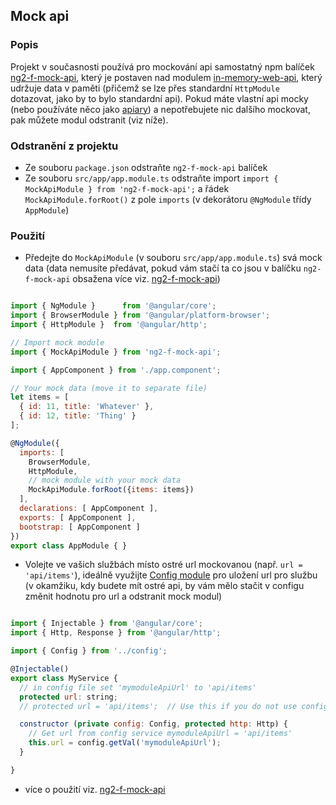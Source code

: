 ## Mock api

### Popis

Projekt v současnosti používá pro mockování api samostatný npm balíček [ng2-f-mock-api](https://github.com/fragaria/ng2-f-mock-api), který je postaven nad modulem [in-memory-web-api](https://github.com/angular/in-memory-web-api), který udržuje data v paměti (přičemž se lze přes standardní `HttpModule` dotazovat, jako by to bylo standardní api). Pokud máte vlastní api mocky (nebo používáte něco jako [apiary](https://apiary.io/)) a nepotřebujete nic dalšího mockovat, pak můžete modul odstranit (viz níže).

### Odstranění z projektu

- Ze souboru `package.json` odstraňte `ng2-f-mock-api` balíček
- Ze souboru `src/app/app.module.ts` odstraňte import `import { MockApiModule } from 'ng2-f-mock-api';` a řádek `MockApiModule.forRoot()` z pole `imports` (v dekorátoru `@NgModule` třídy `AppModule`)

### Použití

- Předejte do `MockApiModule` (v souboru `src/app/app.module.ts`) svá mock data (data nemusíte předávat, pokud vám stačí ta co jsou v balíčku `ng2-f-mock-api` obsažena více viz. [ng2-f-mock-api](https://github.com/fragaria/ng2-f-mock-api))

```js

import { NgModule }      from '@angular/core';
import { BrowserModule } from '@angular/platform-browser';
import { HttpModule }  from '@angular/http';

// Import mock module
import { MockApiModule } from 'ng2-f-mock-api';

import { AppComponent } from './app.component';

// Your mock data (move it to separate file)
let items = [
  { id: 11, title: 'Whatever' },
  { id: 12, title: 'Thing' }
];

@NgModule({
  imports: [
    BrowserModule,
    HttpModule,
    // mock module with your mock data
    MockApiModule.forRoot({items: items})
  ],
  declarations: [ AppComponent ],
  exports: [ AppComponent ],
  bootstrap: [ AppComponent ]
})
export class AppModule { }

```

- Volejte ve vašich službách místo ostré url mockovanou (např. `url = 'api/items'`), ideálně využijte [Config module](./config.md) pro uložení url pro službu (v okamžiku, kdy budete mít ostré api, by vám mělo stačit v configu změnit hodnotu pro url a odstranit mock modul)

```js

import { Injectable } from '@angular/core';
import { Http, Response } from '@angular/http';

import { Config } from '../config';

@Injectable()
export class MyService {
  // in config file set 'mymoduleApiUrl' to 'api/items'
  protected url: string;
  // protected url = 'api/items';  // Use this if you do not use config service

  constructor (private config: Config, protected http: Http) {
    // Get url from config service mymoduleApiUrl = 'api/items'
    this.url = config.getVal('mymoduleApiUrl');
  }

}

```

- více o použití viz. [ng2-f-mock-api](https://github.com/fragaria/ng2-f-mock-api)
